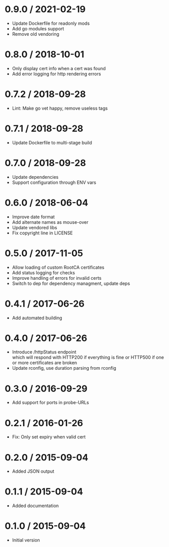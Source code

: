 # 0.9.0 / 2021-02-19

  * Update Dockerfile for readonly mods
  * Add go modules support
  * Remove old vendoring

# 0.8.0 / 2018-10-01

  * Only display cert info when a cert was found
  * Add error logging for http rendering errors

# 0.7.2 / 2018-09-28

  * Lint: Make go vet happy, remove useless tags

# 0.7.1 / 2018-09-28

  * Update Dockerfile to multi-stage build

# 0.7.0 / 2018-09-28

  * Update dependencies
  * Support configuration through ENV vars

# 0.6.0 / 2018-06-04

  * Improve date format
  * Add alternate names as mouse-over
  * Update vendored libs
  * Fix copyright line in LICENSE

# 0.5.0 / 2017-11-05

  * Allow loading of custom RootCA certificates
  * Add status logging for checks
  * Improve handling of errors for invalid certs
  * Switch to dep for dependency managment, update deps

# 0.4.1 / 2017-06-26

  * Add automated building

# 0.4.0 / 2017-06-26

  * Introduce /httpStatus endpoint  
    which will respond with HTTP200 if everything is fine or HTTP500 if one or more certificates are broken
  * Update rconfig, use duration parsing from rconfig

# 0.3.0 / 2016-09-29

  * Add support for ports in probe-URLs

0.2.1 / 2016-01-26
==================

  * Fix: Only set expiry when valid cert

0.2.0 / 2015-09-04
==================

  * Added JSON output

0.1.1 / 2015-09-04
==================

  * Added documentation

0.1.0 / 2015-09-04
==================

  * Initial version
